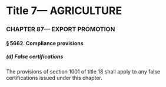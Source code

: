 
# Title 7— AGRICULTURE
### CHAPTER 87— EXPORT PROMOTION
#### § 5662. Compliance provisions
##### (d) False certifications

The provisions of section 1001 of title 18 shall apply to any false certifications issued under this chapter.
